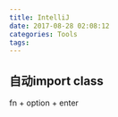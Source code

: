 ```yaml
---
title: IntelliJ
date: 2017-08-28 02:08:12
categories: Tools
tags:
---
```

## 自动import class
fn + option + enter
